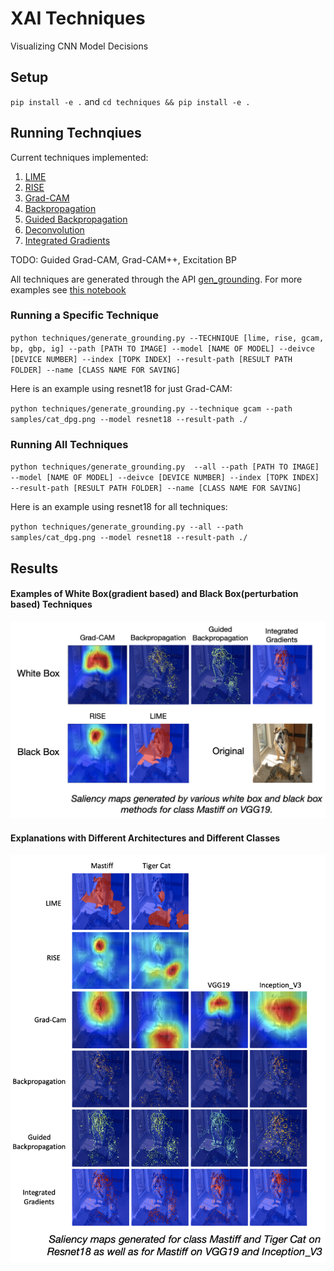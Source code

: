# XAI Techniques
Visualizing CNN Model Decisions

## Setup
`pip install -e .` and `cd techniques && pip install -e .`

## Running Technqiues
Current techniques implemented:
1. [LIME](techniques/LIME/LIME.py)
2. [RISE](techniques/RISE/rise_utils.py)
3. [Grad-CAM](techniques/Grad_CAM/main_gcam.py)
4. [Backpropagation](techniques/Grad_CAM/main_gcam.py)
5. [Guided Backpropagation](techniques/Grad_CAM/main_gcam.py)
5. [Deconvolution](techniques/Grad_CAM/main_gcam.py)
6. [Integrated Gradients](techniques/Integrated_Gradients/integrated_gradients.py)

TODO: Guided Grad-CAM, Grad-CAM++, Excitation BP

All techniques are generated through the API [gen_grounding](techniques/generate_grounding.py). For more examples see 
[this notebook](notebooks/Getting_Started.ipynb) 

### Running a Specific Technique
`python techniques/generate_grounding.py --TECHNIQUE [lime, rise, gcam, bp, gbp, ig] --path [PATH TO IMAGE] --model [NAME OF MODEL] --deivce [DEVICE NUMBER] --index [TOPK INDEX] --result-path [RESULT PATH FOLDER] --name [CLASS NAME FOR SAVING]`

Here is an example using resnet18 for just Grad-CAM:

`python techniques/generate_grounding.py --technique gcam --path samples/cat_dpg.png --model resnet18 --result-path ./`

### Running All Techniques
`python techniques/generate_grounding.py 
--all --path [PATH TO IMAGE] --model [NAME OF MODEL] --deivce [DEVICE NUMBER] --index [TOPK INDEX] --result-path [RESULT PATH FOLDER] --name [CLASS NAME FOR SAVING]`

Here is an example using resnet18 for all techniques:

`python techniques/generate_grounding.py --all --path samples/cat_dpg.png --model resnet18 --result-path ./`

## Results

#### Examples of White Box(gradient based) and Black Box(perturbation based) Techniques
![All Explanations](results/all_expl_cat_dog.png)

#### Explanations with Different Architectures and Different Classes
![Different Architectures and Classes](results/cat_dog_table.png)
